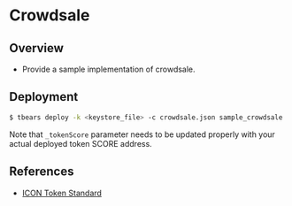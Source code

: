 # Crowdsale

## Overview

* Provide a sample implementation of crowdsale.

## Deployment

```bash
$ tbears deploy -k <keystore_file> -c crowdsale.json sample_crowdsale
```
Note that `_tokenScore` parameter needs to be updated properly with your actual deployed token SCORE address.

## References

* [ICON Token Standard](https://github.com/icon-project/IIPs/blob/master/IIPS/iip-2.md)

